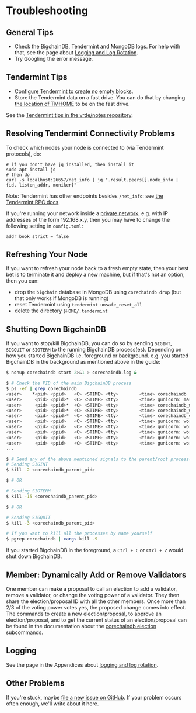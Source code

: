 # Troubleshooting

## General Tips

- Check the BigchainDB, Tendermint and MongoDB logs.
  For help with that, see the page about [Logging and Log Rotation](../appendices/log-rotation).
- Try Googling the error message.

## Tendermint Tips

* [Configure Tendermint to create no empty blocks](https://tendermint.com/docs/tendermint-core/using-tendermint.html#no-empty-blocks).
* Store the Tendermint data on a fast drive. You can do that by changing [the location of TMHOME](https://tendermint.com/docs/tendermint-core/using-tendermint.html#directory-root) to be on the fast drive.

See the [Tendermint tips in the vrde/notes repository](https://github.com/vrde/notes/tree/master/tendermint).

## Resolving Tendermint Connectivity Problems

To check which nodes your node is connected to (via Tendermint protocols), do:

```text
# if you don't have jq installed, then install it
sudo apt install jq
# then do
curl -s localhost:26657/net_info | jq ".result.peers[].node_info | {id, listen_addr, moniker}"
```

Note: Tendermint has other endpoints besides `/net_info`: see [the Tendermint RPC docs](https://tendermint.github.io/slate/?shell#introduction).

If you're running your network inside a [private network](https://en.wikipedia.org/wiki/Private_network), e.g. with IP addresses of the form 192.168.x.y, then you may have to change the following setting in `config.toml`:

```text
addr_book_strict = false
```

## Refreshing Your Node

If you want to refresh your node back to a fresh empty state, then your best bet is to terminate it and deploy a new machine, but if that's not an option, then you can:

* drop the `bigchain` database in MongoDB using `corechaindb drop` (but that only works if MongoDB is running)
* reset Tendermint using `tendermint unsafe_reset_all`
* delete the directory `$HOME/.tendermint`

## Shutting Down BigchainDB

If you want to stop/kill BigchainDB, you can do so by sending `SIGINT`, `SIGQUIT` or `SIGTERM` to the running BigchainDB
process(es). Depending on how you started BigchainDB i.e. foreground or background. e.g. you started BigchainDB in the background as mentioned above in the guide:

```bash
$ nohup corechaindb start 2>&1 > corechaindb.log &

$ # Check the PID of the main BigchainDB process
$ ps -ef | grep corechaindb
<user>    *<pid> <ppid>   <C> <STIME> <tty>        <time> corechaindb
<user>     <pid> <ppid>*  <C> <STIME> <tty>        <time> gunicorn: master [corechaindb_gunicorn]
<user>     <pid> <ppid>*  <C> <STIME> <tty>        <time> corechaindb_ws
<user>     <pid> <ppid>*  <C> <STIME> <tty>        <time> corechaindb_ws_to_tendermint
<user>     <pid> <ppid>*  <C> <STIME> <tty>        <time> corechaindb_exchange
<user>     <pid> <ppid>   <C> <STIME> <tty>        <time> gunicorn: worker [corechaindb_gunicorn]
<user>     <pid> <ppid>   <C> <STIME> <tty>        <time> gunicorn: worker [corechaindb_gunicorn]
<user>     <pid> <ppid>   <C> <STIME> <tty>        <time> gunicorn: worker [corechaindb_gunicorn]
<user>     <pid> <ppid>   <C> <STIME> <tty>        <time> gunicorn: worker [corechaindb_gunicorn]
<user>     <pid> <ppid>   <C> <STIME> <tty>        <time> gunicorn: worker [corechaindb_gunicorn]
...

$ # Send any of the above mentioned signals to the parent/root process(marked with `*` for clarity)
# Sending SIGINT
$ kill -2 <corechaindb_parent_pid>

$ # OR

# Sending SIGTERM
$ kill -15 <corechaindb_parent_pid>

$ # OR

# Sending SIGQUIT
$ kill -3 <corechaindb_parent_pid>

# If you want to kill all the processes by name yourself
$ pgrep corechaindb | xargs kill -9
```

If you started BigchainDB in the foreground, a `Ctrl + C` or `Ctrl + Z` would shut down BigchainDB.

## Member: Dynamically Add or Remove Validators

One member can make a proposal to call an election to add a validator, remove a validator, or change the voting power of a validator. They then share the election/proposal ID with all the other members. Once more than 2/3 of the voting power votes yes, the proposed change comes into effect. The commands to create a new election/proposal, to approve an election/proposal, and to get the current status of an election/proposal can be found in the documentation about the [corechaindb election](../server-reference/corechaindb-cli#corechaindb-election) subcommands.

## Logging

See the page in the Appendices about [logging and log rotation](../appendices/log-rotation).

## Other Problems

If you're stuck, maybe [file a new issue on GitHub](https://github.com/corechaindb/corechaindb/issues/new). If your problem occurs often enough, we'll write about it here.